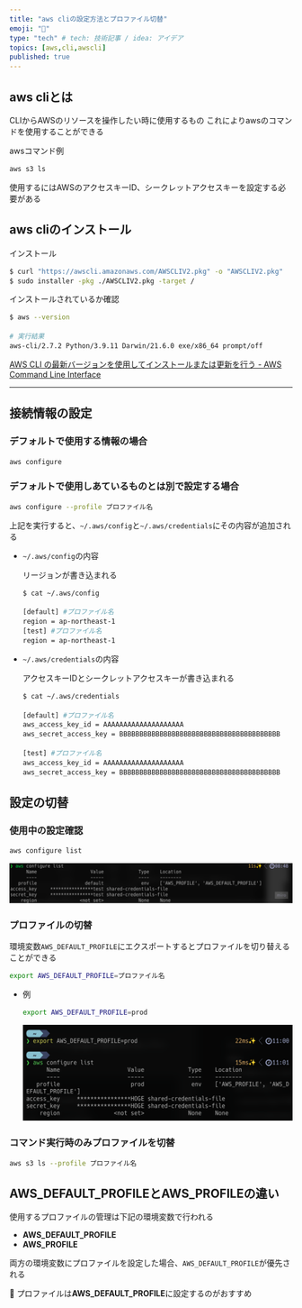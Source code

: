 ```yaml
---
title: "aws cliの設定方法とプロファイル切替"
emoji: "🐙"
type: "tech" # tech: 技術記事 / idea: アイデア
topics: [aws,cli,awscli]
published: true
---
```

## aws cliとは
CLIからAWSのリソースを操作したい時に使用するもの
これによりawsのコマンドを使用することができる

awsコマンド例
```bash
aws s3 ls
```
使用するにはAWSのアクセスキーID、シークレットアクセスキーを設定する必要がある


## aws cliのインストール

インストール
```bash
$ curl "https://awscli.amazonaws.com/AWSCLIV2.pkg" -o "AWSCLIV2.pkg"
$ sudo installer -pkg ./AWSCLIV2.pkg -target /
```

インストールされているか確認

```bash
$ aws --version

# 実行結果
aws-cli/2.7.2 Python/3.9.11 Darwin/21.6.0 exe/x86_64 prompt/off
```

[AWS CLI の最新バージョンを使用してインストールまたは更新を行う - AWS Command Line Interface](https://docs.aws.amazon.com/ja_jp/cli/latest/userguide/getting-started-install.html)

---

## 接続情報の設定

### デフォルトで使用する情報の場合

```bash
aws configure
```

### デフォルトで使用しあているものとは別で設定する場合

```bash
aws configure --profile プロファイル名
```

上記を実行すると、`~/.aws/config`と`~/.aws/credentials`にその内容が追加される

- `~/.aws/config`の内容
    
    リージョンが書き込まれる
    
    ```bash
    $ cat ~/.aws/config
    
    [default] #プロファイル名
    region = ap-northeast-1
    [test] #プロファイル名
    region = ap-northeast-1
    ```
    
- `~/.aws/credentials`の内容
    
    アクセスキーIDとシークレットアクセスキーが書き込まれる
    
    ```bash
    $ cat ~/.aws/credentials 
    
    [default] #プロファイル名
    aws_access_key_id = AAAAAAAAAAAAAAAAAAAA
    aws_secret_access_key = BBBBBBBBBBBBBBBBBBBBBBBBBBBBBBBBBBBBBBBB
    
    [test] #プロファイル名
    aws_access_key_id = AAAAAAAAAAAAAAAAAAAA
    aws_secret_access_key = BBBBBBBBBBBBBBBBBBBBBBBBBBBBBBBBBBBBBBBB
    ```
    

## 設定の切替

### 使用中の設定確認

```bash
aws configure list
```

![alt aws configure list](/images/aws-cli-aws-configure-list.png)

### プロファイルの切替

環境変数`AWS_DEFAULT_PROFILE`にエクスポートするとプロファイルを切り替えることができる

```bash
export AWS_DEFAULT_PROFILE=プロファイル名
```

- 例
    
    ```bash
    export AWS_DEFAULT_PROFILE=prod
    ```
    
    ![alt プロファイルの切替](/images/aws-cli-aws-default-profile.png)
    

### コマンド実行時のみプロファイルを切替

```bash
aws s3 ls --profile プロファイル名
```

## AWS_DEFAULT_PROFILEとAWS_PROFILEの違い

使用するプロファイルの管理は下記の環境変数で行われる

- **AWS_DEFAULT_PROFILE**
- **AWS_PROFILE**

両方の環境変数にプロファイルを設定した場合、`AWS_DEFAULT_PROFILE`が優先される

📌 プロファイルは**AWS_DEFAULT_PROFILE**に設定するのがおすすめ
